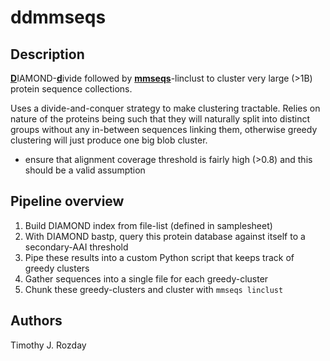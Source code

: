 # ddmmseqs

## Description

<ins>**D**</ins>IAMOND-<ins>**d**</ins>ivide followed by <ins>**mmseqs**</ins>-linclust to cluster very large (>1B) protein sequence collections.

Uses a divide-and-conquer strategy to make clustering tractable. Relies on nature of the proteins being such that they will naturally split into distinct groups without any in-between sequences linking them, otherwise greedy clustering will just produce one big blob cluster.
* ensure that alignment coverage threshold is fairly high (>0.8) and this should be a valid assumption

## Pipeline overview

1. Build DIAMOND index from file-list (defined in samplesheet)
2. With DIAMOND bastp, query this protein database against itself to a secondary-AAI threshold
3. Pipe these results into a custom Python script that keeps track of greedy clusters
4. Gather sequences into a single file for each greedy-cluster
5. Chunk these greedy-clusters and cluster with `mmseqs linclust`

## Authors

Timothy J. Rozday